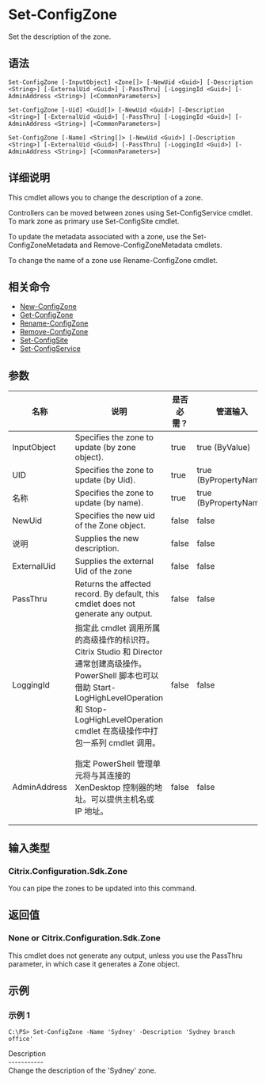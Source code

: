 # Set-ConfigZone

Set the description of the zone.

## 语法

    Set-ConfigZone [-InputObject] <Zone[]> [-NewUid <Guid>] [-Description <String>] [-ExternalUid <Guid>] [-PassThru] [-LoggingId <Guid>] [-AdminAddress <String>] [<CommonParameters>]
    
    Set-ConfigZone [-Uid] <Guid[]> [-NewUid <Guid>] [-Description <String>] [-ExternalUid <Guid>] [-PassThru] [-LoggingId <Guid>] [-AdminAddress <String>] [<CommonParameters>]
    
    Set-ConfigZone [-Name] <String[]> [-NewUid <Guid>] [-Description <String>] [-ExternalUid <Guid>] [-PassThru] [-LoggingId <Guid>] [-AdminAddress <String>] [<CommonParameters>]
    

## 详细说明

This cmdlet allows you to change the description of a zone.

Controllers can be moved between zones using Set-ConfigService cmdlet. To mark zone as primary use Set-ConfigSite cmdlet.

To update the metadata associated with a zone, use the Set-ConfigZoneMetadata and Remove-ConfigZoneMetadata cmdlets.

To change the name of a zone use Rename-ConfigZone cmdlet.

## 相关命令

- [New-ConfigZone](New-ConfigZone.html)
- [Get-ConfigZone](Get-ConfigZone.html)
- [Rename-ConfigZone](Rename-ConfigZone.html)
- [Remove-ConfigZone](Remove-ConfigZone.html)
- [Set-ConfigSite](Set-ConfigSite.html)
- [Set-ConfigService](Set-ConfigService.html)

## 参数

| 名称           | 说明                                                                                                                                                                     | 是否必需？ | 管道输入                  | 默认值                                   |
| ------------ | ---------------------------------------------------------------------------------------------------------------------------------------------------------------------- | ----- | --------------------- | ------------------------------------- |
| InputObject  | Specifies the zone to update (by zone object).                                                                                                                         | true  | true (ByValue)        |                                       |
| UID          | Specifies the zone to update (by Uid).                                                                                                                                 | true  | true (ByPropertyName) |                                       |
| 名称           | Specifies the zone to update (by name).                                                                                                                                | true  | true (ByPropertyName) |                                       |
| NewUid       | Specifies the new uid of the Zone object.                                                                                                                              | false | false                 |                                       |
| 说明           | Supplies the new description.                                                                                                                                          | false | false                 |                                       |
| ExternalUid  | Supplies the external Uid of the zone                                                                                                                                  | false | false                 |                                       |
| PassThru     | Returns the affected record. By default, this cmdlet does not generate any output.                                                                                     | false | false                 | False                                 |
| LoggingId    | 指定此 cmdlet 调用所属的高级操作的标识符。 Citrix Studio 和 Director 通常创建高级操作。 PowerShell 脚本也可以借助 Start-LogHighLevelOperation 和 Stop-LogHighLevelOperation cmdlet 在高级操作中打包一系列 cmdlet 调用。 | false | false                 |                                       |
| AdminAddress | 指定 PowerShell 管理单元将与其连接的 XenDesktop 控制器的地址。可以提供主机名或 IP 地址。                                                                                                             | false | false                 | Localhost。一旦有 cmdlet 提供了某个值，此值将变为默认值。 |

## 输入类型

### Citrix.Configuration.Sdk.Zone

You can pipe the zones to be updated into this command.

## 返回值

### None or Citrix.Configuration.Sdk.Zone

This cmdlet does not generate any output, unless you use the PassThru parameter, in which case it generates a Zone object.

## 示例

### 示例 1

    C:\PS> Set-ConfigZone -Name 'Sydney' -Description 'Sydney branch office'
    

Description  
\---\---\-----  
Change the description of the 'Sydney' zone.